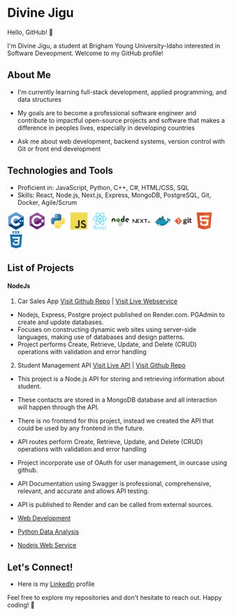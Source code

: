 # Divine Jigu

Hello, GitHub! 👋

I'm Divine Jigu, a student at Brigham Young University-Idaho interested in Software Deveopment. Welcome to my GitHub profile!

## About Me
- I'm currently learning full-stack development, applied programming, and data structures

- My goals are to become a professional software engineer and contribute to impactful open-source projects and software that makes a difference in peoples lives, especially in developing countries

- Ask me about web development, backend systems, version control with Git or front end development

## Technologies and Tools

- Proficient in: JavaScript, Python, C++, C#, HTML/CSS, SQL
- Skills: React, Node.js, Next.js, Express, MongoDB, PostgreSQL, Git, Docker, Agile/Scrum
<div> 
  <img src="https://github.com/devicons/devicon/blob/master/icons/cplusplus/cplusplus-original.svg" title="C++" alt="C++" width="40" height="40"/>&nbsp;
  <img src="https://github.com/devicons/devicon/blob/master/icons/csharp/csharp-original.svg" title="C#" alt="C#" width="40" height="40"/>&nbsp;
  <img src="https://github.com/devicons/devicon/blob/master/icons/python/python-original.svg" title="Python" alt="Python" width="40" height="40"/>&nbsp; 
  <img src="https://github.com/devicons/devicon/blob/master/icons/javascript/javascript-original.svg" title="JavaScript" alt="JavaScript" width="40" height="40"/>&nbsp; 
  <img src="https://github.com/devicons/devicon/blob/master/icons/react/react-original-wordmark.svg" title="React" alt="React" width="40" height="40"/>&nbsp; 
  <img src="https://github.com/devicons/devicon/blob/master/icons/nodejs/nodejs-original-wordmark.svg" title="Node.js" alt="Node.js" width="40" height="40"/>&nbsp; 
  <img src="https://github.com/devicons/devicon/blob/master/icons/nextjs/nextjs-original-wordmark.svg" title="Next.js" alt="Next.js" width="40" height="40"/>&nbsp; 
  <img src="https://github.com/devicons/devicon/blob/master/icons/docker/docker-original.svg" title="Docker" alt="Docker" width="40" height="40"/>&nbsp; 
  <img src="https://github.com/devicons/devicon/blob/master/icons/git/git-original-wordmark.svg" title="Git" alt="Git" width="40" height="40"/>&nbsp; 
  <img src="https://github.com/devicons/devicon/blob/master/icons/html5/html5-original.svg" title="HTML5" alt="HTML5" width="40" height="40"/>&nbsp; 
  <img src="https://github.com/devicons/devicon/blob/master/icons/css3/css3-plain-wordmark.svg" title="CSS3" alt="CSS3" width="40" height="40"/> 
</div>

## List of Projects
#### NodeJs
1. Car Sales App <a href="https://github.com/DivineProjects/NJSCarSales" target="_blank" rel="noopener noreferrer">Visit Github Repo</a> | <a href="https://njscarsales.onrender.com" target="_blank" rel="noopener noreferrer">Visit Live Webservice</a>
  - Nodejs, Express, Postgre project published on Render.com. PGAdmin to create and update databases.
  - Focuses on constructing dynamic web sites using server-side languages, making use of databases and design patterns.
  - Project performs Create, Retrieve, Update, and Delete (CRUD) operations with validation and error handling
    
2. Student Management API <a href="https://student-management-api-av3r.onrender.com/" target="_blank" rel="noopener noreferrer"> Visit Live API</a> | <a href="https://github.com/DivineProjects/cse341-final-project/" target="_blank" rel="noopener noreferrer" >Visit Github Repo</a>
 - This project is a Node.js API for storing and retrieving information about student.
 - These contacts are stored in a MongoDB database and all interaction will happen through the API.
 - There is no frontend for this project, instead we created the API that could be used by any frontend in the future.
 - API routes perform Create, Retrieve, Update, and Delete (CRUD) operations with validation and error handling
 - Project incorporate use of OAuth for user management, in ourcase using github.
 - API Documentation using Swagger is professional, comprehensive, relevant, and accurate and allows API testing.
 - API is published to Render and can be called from external sources.
   
- <a href="https://github.com/DivineProjects/wdd230" target="_blank" rel="noopener noreferrer">Web Development</a>  
- <a href="https://github.com/DivineProjects/DataAnalysis" target="_blank" rel="noopener noreferrer">Python Data Analysis</a>  
- <a href="https://github.com/DivineProjects/cse341-final-project" target="_blank" rel="noopener noreferrer">Nodejs Web Service</a>  

## Let's Connect!

- Here is my <a href="https://www.linkedin.com/in/jigudivine" target="_blank" rel="noopener noreferrer">LinkedIn</a> profile

Feel free to explore my repositories and don't hesitate to reach out. Happy coding! 🚀
